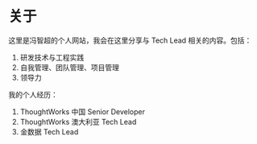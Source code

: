# 关于

这里是冯智超的个人网站，我会在这里分享与 Tech Lead 相关的内容。包括：

1. 研发技术与工程实践
2. 自我管理、团队管理、项目管理
3. 领导力

我的个人经历：

1. ThoughtWorks 中国 Senior Developer
2. ThoughtWorks 澳大利亚 Tech Lead
3. 金数据 Tech Lead
